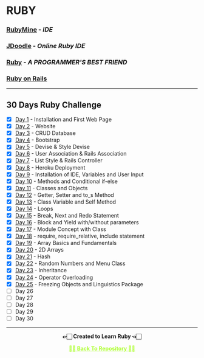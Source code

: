 # RUBY

### [RubyMine](https://www.jetbrains.com/ruby) - _IDE_

### [JDoodle](https://www.jdoodle.com/execute-ruby-online/) - _Online Ruby IDE_

### [Ruby](https://www.ruby-lang.org/en) - _A PROGRAMMER'S BEST FRIEND_

### [Ruby on Rails](https://rubyonrails.org)

---

## 30 Days Ruby Challenge

 - [x] [Day 1](https://github.com/Amey-Thakur/RUBY/tree/main/Day%201%20-%20Day%208) - Installation and First Web Page
 - [x] [Day 2](https://github.com/Amey-Thakur/RUBY/tree/main/Day%201%20-%20Day%208) - Website
 - [x] [Day 3](https://github.com/Amey-Thakur/RUBY/tree/main/Day%201%20-%20Day%208) - CRUD Database
 - [x] [Day 4](https://github.com/Amey-Thakur/RUBY/tree/main/Day%201%20-%20Day%208) - Bootstrap
 - [x] [Day 5](https://github.com/Amey-Thakur/RUBY/tree/main/Day%201%20-%20Day%208) - Devise & Style Devise
 - [x] [Day 6](https://github.com/Amey-Thakur/RUBY/tree/main/Day%201%20-%20Day%208) - User Association & Rails Association
 - [x] [Day 7](https://github.com/Amey-Thakur/RUBY/tree/main/Day%201%20-%20Day%208) - List Style & Rails Controller
 - [x] [Day 8](https://github.com/Amey-Thakur/RUBY/tree/main/Day%201%20-%20Day%208) - Heroku Deployment
 - [x] [Day 9](https://github.com/Amey-Thakur/RUBY/tree/main/Day%209) - Installation of IDE, Variables and User Input
 - [x] [Day 10](https://github.com/Amey-Thakur/RUBY/tree/main/Day%2010) - Methods and Conditional if-else
 - [x] [Day 11](https://github.com/Amey-Thakur/RUBY/tree/main/Day%2011) - Classes and Objects
 - [x] [Day 12](https://github.com/Amey-Thakur/RUBY/tree/main/Day%2012) - Getter, Setter and to_s Method
 - [x] [Day 13](https://github.com/Amey-Thakur/RUBY/tree/main/Day%2013) - Class Variable and Self Method
 - [x] [Day 14](https://github.com/Amey-Thakur/RUBY/tree/main/Day%2014) - Loops
 - [x] [Day 15](https://github.com/Amey-Thakur/RUBY/tree/main/Day%2015) - Break, Next and Redo Statement
 - [x] [Day 16](https://github.com/Amey-Thakur/RUBY/tree/main/Day%2016) - Block and Yield with/without parameters
 - [x] [Day 17](https://github.com/Amey-Thakur/RUBY/tree/main/Day%2017) - Module Concept with Class
 - [x] [Day 18](https://github.com/Amey-Thakur/RUBY/tree/main/Day%2018) - require, require_relative, include statement
 - [x] [Day 19](https://github.com/Amey-Thakur/RUBY/tree/main/Day%2019) - Array Basics and Fundamentals
 - [x] [Day 20](https://github.com/Amey-Thakur/RUBY/tree/main/Day%2020) - 2D Arrays
 - [x] [Day 21](https://github.com/Amey-Thakur/RUBY/tree/main/Day%2021) - Hash
 - [x] [Day 22](https://github.com/Amey-Thakur/RUBY/tree/main/Day%2022) - Random Numbers and Menu Class
 - [x] [Day 23](https://github.com/Amey-Thakur/RUBY/tree/main/Day%2023) - Inheritance
 - [x] [Day 24](https://github.com/Amey-Thakur/RUBY/tree/main/Day%2024) - Operator Overloading
 - [x] [Day 25](https://github.com/Amey-Thakur/RUBY/tree/main/Day%2025) - Freezing Objects and Linguistics Package
 - [ ] Day 26
 - [ ] Day 27
 - [ ] Day 28
 - [ ] Day 29
 - [ ] Day 30

---

<p align="center"> <b> 👉🏻 Created to Learn Ruby 👈🏻 <b> </p>
 
<p align="center"><a href='https://github.com/Amey-Thakur/RUBY', style='color: greenyellow;'> ✌🏻 Back To Repository ✌🏻</p>
 
